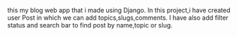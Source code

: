 
this my blog web app that i made using Django. In this project,i have created user Post in which we can add topics,slugs,comments.
I have also add filter status and search bar to find post by name,topic or slug.
